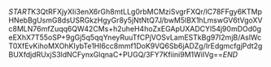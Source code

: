 $START$K3QtRFXjyXIi3enX6rGh8mtLLg0rbMCMziSvgrFXQr/lC78FFgy6KTMpHNebBgUsmG8dsUSRGkzHgyGr8y5jNtNtQ7J/bwM5lBX1hLmswGV6tVgoXVc8MLN76mfZuqq6QW42CMs+h2uheH4hoZxEGApUXADCYl54j90mDOd0geEXhX7T55oSP+9gGj5q5qqYneyRuuTfCPjVOSvLamESTkBg97I2mjB/AslWcT0XfEvKihoMXOhKIybTe1Hl6cc8mmf1DoK9VQ6Sb6jADZg/IrEdgmcfgjPdt2gBUXfdjdRUxjS3ldNCFynxGlqnaC+PUGQ/3FY7Kfiini9M1WiIVg==$END$